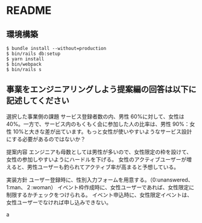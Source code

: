 # README

## 環境構築

```
$ bundle install --without=production
$ bin/rails db:setup
$ yarn install
$ bin/webpack
$ bin/rails s
```

## 事業をエンジニアリングしよう提案編の回答は以下に記述してください

選択した事業側の課題
サービス登録者数の内、男性 60%に対して、女性は 40%。一方で、サービス内のもくもく会に参加した人の比率は、男性 90%：女性 10%と大きな差が出ています。もっと女性が使いやすいようなサービス設計にする必要があるのではないか？

提案内容
エンジニアも母数としては男性が多いので、女性限定の枠を設けて、女性の参加しやすいようにハードルを下げる。
女性のアクティブユーザーが増えると、男性ユーザーも釣られてアクティブ率が高まると予想している。

実装方針
ユーザー登録時に、性別入力フォームを用意する。（0:unanswered、1:man、２:woman）
イベント枠作成時に、女性ユーザーであれば、女性限定に制限するかチェックをつけられる。
イベント申込時に、女性限定イベントは、女性ユーザーでなければ申し込みできない。

a
